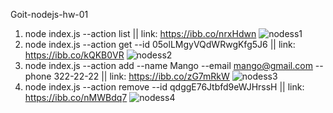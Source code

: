 Goit-nodejs-hw-01
1. node index.js --action list || link: https://ibb.co/nrxHdwn
![nodess1](https://github.com/FilipGk/goit-nodejs-hw-01/assets/113462544/fbd518d6-54b1-4d52-a376-fb84e729ec1e)
2. node index.js --action get --id 05olLMgyVQdWRwgKfg5J6 || link:  https://ibb.co/kQKB0VR
 ![nodess2](https://github.com/FilipGk/goit-nodejs-hw-01/assets/113462544/55db500d-7c01-46d9-b754-0ff7a94bbe47)
3. node index.js --action add --name Mango --email mango@gmail.com --phone 322-22-22 || link: https://ibb.co/zG7mRkW
![nodess3](https://github.com/FilipGk/goit-nodejs-hw-01/assets/113462544/3436276d-db11-48d2-9d2a-8bd97765f7d9)
4. node index.js --action remove --id qdggE76Jtbfd9eWJHrssH || link: https://ibb.co/nMWBdq7
![nodess4](https://github.com/FilipGk/goit-nodejs-hw-01/assets/113462544/4b9159d4-5854-4025-ab0c-b727b9ac4921)
